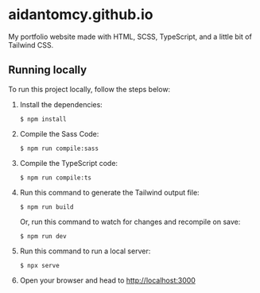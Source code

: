 # aidantomcy.github.io

My portfolio website made with HTML, SCSS, TypeScript, and a little bit of Tailwind CSS.

## Running locally

To run this project locally, follow the steps below:

1. Install the dependencies:

   ```
   $ npm install
   ```

2. Compile the Sass Code:

   ```
   $ npm run compile:sass
   ```

3. Compile the TypeScript code:

   ```
   $ npm run compile:ts
   ```

4. Run this command to generate the Tailwind output file:
   ```
   $ npm run build
   ```
   Or, run this command to watch for changes and recompile on save:
   ```
   $ npm run dev
   ```
5. Run this command to run a local server:
   ```
   $ npx serve
   ```
6. Open your browser and head to [http://localhost:3000](http://localhost:3000)
